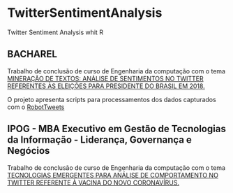 # TwitterSentimentAnalysis
Twitter Sentiment Analysis whit R

## BACHAREL

Trabalho de conclusão de curso de Engenharia da computação com o tema [MINERAÇÃO DE TEXTOS: ANÁLISE DE SENTIMENTOS NO TWITTER
REFERENTES ÀS ELEIÇÕES PARA PRESIDENTE DO BRASIL EM 2018.](https://drive.google.com/file/d/1I8PtD8yw5_D49upk_EgE71GfkqoUQKHP/view?usp=sharing)

O projeto apresenta scripts para processamentos dos dados capturados com o [RobotTweets](https://github.com/joaooab/RobotTweets)

## IPOG - MBA Executivo em Gestão de Tecnologias da Informação - Liderança, Governança e Negócios

Trabalho de conclusão de curso de Engenharia da computação com o tema [TECNOLOGIAS EMERGENTES PARA ANÁLISE DE COMPORTAMENTO NO TWITTER REFERENTE À VACINA DO NOVO CORONAVÍRUS.](https://drive.google.com/file/d/1JqsfRrLgaPwhfB0K8HtTjw9TkEd7IMr2/view?usp=sharing)
